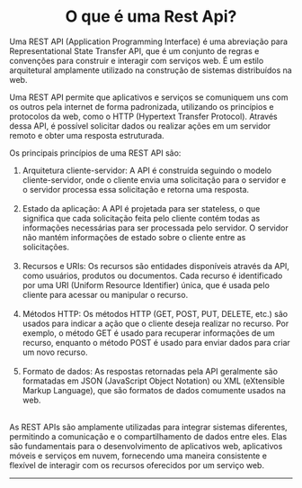<h1 align="center"> O que é uma Rest Api?</h1>

Uma REST API (Application Programming Interface) é uma abreviação para Representational State Transfer API, que é um conjunto de regras e convenções para construir e interagir com serviços web. É um estilo arquitetural amplamente utilizado na construção de sistemas distribuídos na web.

Uma REST API permite que aplicativos e serviços se comuniquem uns com os outros pela internet de forma padronizada, utilizando os princípios e protocolos da web, como o HTTP (Hypertext Transfer Protocol). Através dessa API, é possível solicitar dados ou realizar ações em um servidor remoto e obter uma resposta estruturada.

Os principais princípios de uma REST API são:

<ol>

<li>Arquitetura cliente-servidor: A API é construída seguindo o modelo cliente-servidor, onde o cliente envia uma solicitação para o servidor e o servidor processa essa solicitação e retorna uma resposta.</li><br>

<li>Estado da aplicação: A API é projetada para ser stateless, o que significa que cada solicitação feita pelo cliente contém todas as informações necessárias para ser processada pelo servidor. O servidor não mantém informações de estado sobre o cliente entre as solicitações.</li><br>

<li>Recursos e URIs: Os recursos são entidades disponíveis através da API, como usuários, produtos ou documentos. Cada recurso é identificado por uma URI (Uniform Resource Identifier) única, que é usada pelo cliente para acessar ou manipular o recurso.</li><br>

<li>Métodos HTTP: Os métodos HTTP (GET, POST, PUT, DELETE, etc.) são usados para indicar a ação que o cliente deseja realizar no recurso. Por exemplo, o método GET é usado para recuperar informações de um recurso, enquanto o método POST é usado para enviar dados para criar um novo recurso.</li><br>

<li>Formato de dados: As respostas retornadas pela API geralmente são formatadas em JSON (JavaScript Object Notation) ou XML (eXtensible Markup Language), que são formatos de dados comumente usados na web.</li><br>

</ol>

As REST APIs são amplamente utilizadas para integrar sistemas diferentes, permitindo a comunicação e o compartilhamento de dados entre eles. Elas são fundamentais para o desenvolvimento de aplicativos web, aplicativos móveis e serviços em nuvem, fornecendo uma maneira consistente e flexível de interagir com os recursos oferecidos por um serviço web.<hr>











